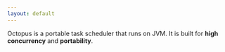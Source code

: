 ```yaml
---
layout: default
---
```


Octopus is a portable task scheduler that runs on JVM. It is built for **high 
concurrency** and **portability**.



